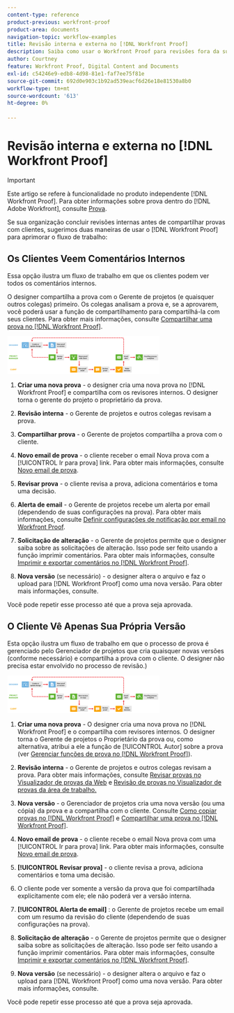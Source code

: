 ```yaml
---
content-type: reference
product-previous: workfront-proof
product-area: documents
navigation-topic: workflow-examples
title: Revisão interna e externa no [!DNL Workfront Proof]
description: Saiba como usar o Workfront Proof para revisões fora da sua organização.
author: Courtney
feature: Workfront Proof, Digital Content and Documents
exl-id: c54246e9-edb8-4d98-81e1-faf7ee75f81e
source-git-commit: 692d0e903c1b92ad539eacf6d26e18e81530a8b0
workflow-type: tm+mt
source-wordcount: '613'
ht-degree: 0%

---
```


# Revisão interna e externa no [!DNL Workfront Proof]

>[!IMPORTANT]
>
>Este artigo se refere à funcionalidade no produto independente [!DNL Workfront Proof]. Para obter informações sobre prova dentro do [!DNL Adobe Workfront], consulte [Prova](../../../review-and-approve-work/proofing/proofing.md).

Se sua organização concluir revisões internas antes de compartilhar provas com clientes, sugerimos duas maneiras de usar o [!DNL Workfront Proof] para aprimorar o fluxo de trabalho:

## Os Clientes Veem Comentários Internos

Essa opção ilustra um fluxo de trabalho em que os clientes podem ver todos os comentários internos.

O designer compartilha a prova com o Gerente de projetos (e quaisquer outros colegas) primeiro. Os colegas analisam a prova e, se a aprovarem, você poderá usar a função de compartilhamento para compartilhá-la com seus clientes. Para obter mais informações, consulte [Compartilhar uma prova no [!DNL Workfront Proof]](../../../workfront-proof/wp-work-proofsfiles/share-proofs-and-files/share-proof.md).

![internal_external_option_A.png](assets/internal-external---option-a-350x86.png)

1. **Criar uma nova prova** - o designer cria uma nova prova no [!DNL Workfront Proof] e compartilha com os revisores internos. O designer torna o gerente do projeto o proprietário da prova.
1. **Revisão interna** - o Gerente de projetos e outros colegas revisam a prova.
1. **Compartilhar prova** - o Gerente de projetos compartilha a prova com o cliente.
1. **Novo email de prova** - o cliente receber o email Nova prova com a [!UICONTROL Ir para prova] link. Para obter mais informações, consulte [Novo email de prova](../../../workfront-proof/wp-emailsntfctns/proof-notifications-and-reminders/new-proof-email.md).

1. **Revisar prova** - o cliente revisa a prova, adiciona comentários e toma uma decisão.
1. **Alerta de email** - o Gerente de projetos recebe um alerta por email (dependendo de suas configurações na prova). Para obter mais informações, consulte [Definir configurações de notificação por email no Workfront Proof](../../../workfront-proof/wp-emailsntfctns/email-alerts/config-email-notification-settings-wp.md).

1. **Solicitação de alteração** - o Gerente de projetos permite que o designer saiba sobre as solicitações de alteração. Isso pode ser feito usando a função imprimir comentários. Para obter mais informações, consulte [Imprimir e exportar comentários no [!DNL Workfront Proof]](../../../workfront-proof/wp-work-proofsfiles/organize-your-work/print-and-export-comments.md).

1. **Nova versão** (se necessário) - o designer altera o arquivo e faz o upload para [!DNL Workfront Proof] como uma nova versão. Para obter mais informações, consulte.

Você pode repetir esse processo até que a prova seja aprovada.

## O Cliente Vê Apenas Sua Própria Versão

Esta opção ilustra um fluxo de trabalho em que o processo de prova é gerenciado pelo Gerenciador de projetos que cria quaisquer novas versões (conforme necessário) e compartilha a prova com o cliente. O designer não precisa estar envolvido no processo de revisão.)

![internal_external_option_B.png](assets/internal-external---option-b-350x86.png)

1. **Criar uma nova prova** - O designer cria uma nova prova no [!DNL Workfront Proof] e o compartilha com revisores internos. O designer torna o Gerente de projetos o Proprietário da prova ou, como alternativa, atribui a ele a função de [!UICONTROL Autor] sobre a prova (ver [Gerenciar funções de prova no [!DNL Workfront Proof]](../../../workfront-proof/wp-work-proofsfiles/share-proofs-and-files/manage-proof-roles.md)).

1. **Revisão interna** - o Gerente de projetos e outros colegas revisam a prova. Para obter mais informações, consulte [Revisar provas no Visualizador de provas da Web](https://support.workfront.com/hc/en-us/sections/115000275214-Reviewing-Proofs-in-the-Web-Proofing-Viewer) e [Revisão de provas no Visualizador de provas da área de trabalho.](https://support.workfront.com/hc/en-us/sections/360000686434-Reviewing-Proofs-in-the-Desktop-Proofing-Viewer)

1. **Nova versão** - o Gerenciador de projetos cria uma nova versão (ou uma cópia) da prova e a compartilha com o cliente. Consulte [Como copiar provas no [!DNL Workfront Proof]](../../../workfront-proof/wp-work-proofsfiles/create-proofs-and-files/copy-proofs.md) e [Compartilhar uma prova no [!DNL Workfront Proof]](../../../workfront-proof/wp-work-proofsfiles/share-proofs-and-files/share-proof.md).

1. **Novo email de prova** - o cliente recebe o email Nova prova com uma [!UICONTROL Ir para prova] link. Para obter mais informações, consulte [Novo email de prova](../../../workfront-proof/wp-emailsntfctns/proof-notifications-and-reminders/new-proof-email.md).

1. **[!UICONTROL Revisar prova]** - o cliente revisa a prova, adiciona comentários e toma uma decisão.
1. O cliente pode ver somente a versão da prova que foi compartilhada explicitamente com ele; ele não poderá ver a versão interna.
1. **[!UICONTROL Alerta de email]** : o Gerente de projetos recebe um email com um resumo da revisão do cliente (dependendo de suas configurações na prova).
1. **Solicitação de alteração** - o Gerente de projetos permite que o designer saiba sobre as solicitações de alteração. Isso pode ser feito usando a função imprimir comentários. Para obter mais informações, consulte [Imprimir e exportar comentários no [!DNL Workfront Proof]](../../../workfront-proof/wp-work-proofsfiles/organize-your-work/print-and-export-comments.md).

1. **Nova versão** (se necessário) - o designer altera o arquivo e faz o upload para [!DNL Workfront Proof] como uma nova versão. Para obter mais informações, consulte.

Você pode repetir esse processo até que a prova seja aprovada.
